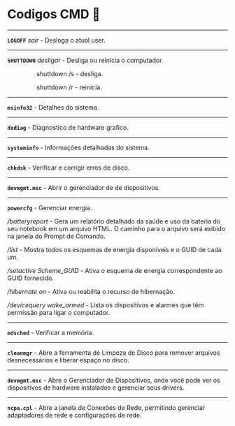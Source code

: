 # Codigos CMD 👀

---

**`LOGOFF`** *sair* - Desloga o atual user.

---

**`SHUTTDOWN`** *desligar* - Desliga ou reinicia o computador. 

$~~~~~~~~~~~~~~~~$ shuttdown /s - desliga.

$~~~~~~~~~~~~~~~~$ shuttdown /r - reinicia.

---

**`msinfo32`** - Detalhes do sistema.

---

**`dxdiag`** - Diagnostico de hardware grafico.

---

**`systeminfo`** - Informações detalhadas do sistema. 

---

**`chkdsk`** - Verificar e corrigir erros de disco.

---

**`devmgmt.msc`** - Abrir o gerenciador de de dispositivos.

---

**`powercfg`** - Gerenciar energia.

*/batteryreport* - Gera um relatório detalhado da saúde e uso da bateria do seu notebook em um arquivo HTML. O caminho para o arquivo será exibido na janela do Prompt de Comando. 

*/list* - Mostra todos os esquemas de energia disponíveis e o GUID de cada um. 

*/setactive Scheme_GUID* - Ativa o esquema de energia correspondente ao GUID fornecido.

*/hibernate on* - Ativa ou reabilita o recurso de hibernação.

*/devicequery wake_armed* - Lista os dispositivos e alarmes que têm permissão para ligar o computador. 

---

**`mdsched`** - Verificar a memória.

---

**`cleanmgr`** - Abre a ferramenta de Limpeza de Disco para remover arquivos desnecessários e liberar espaço no disco.

---

**`devmgmt.msc`** - Abre o Gerenciador de Dispositivos, onde você pode ver os dispositivos de hardware instalados e gerenciar seus drivers.

---

**`ncpa.cpl`** - Abre a janela de Conexões de Rede, permitindo gerenciar adaptadores de rede e configurações de rede.

